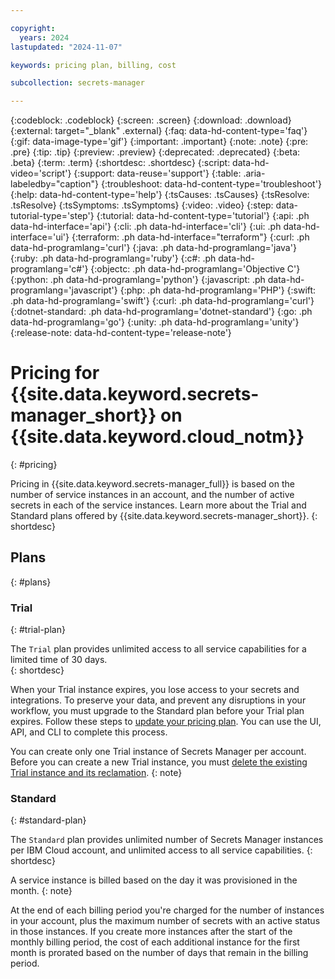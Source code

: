 ```yaml
---

copyright:
  years: 2024
lastupdated: "2024-11-07"

keywords: pricing plan, billing, cost

subcollection: secrets-manager

---
```


{:codeblock: .codeblock}
{:screen: .screen}
{:download: .download}
{:external: target="_blank" .external}
{:faq: data-hd-content-type='faq'}
{:gif: data-image-type='gif'}
{:important: .important}
{:note: .note}
{:pre: .pre}
{:tip: .tip}
{:preview: .preview}
{:deprecated: .deprecated}
{:beta: .beta}
{:term: .term}
{:shortdesc: .shortdesc}
{:script: data-hd-video='script'}
{:support: data-reuse='support'}
{:table: .aria-labeledby="caption"}
{:troubleshoot: data-hd-content-type='troubleshoot'}
{:help: data-hd-content-type='help'}
{:tsCauses: .tsCauses}
{:tsResolve: .tsResolve}
{:tsSymptoms: .tsSymptoms}
{:video: .video}
{:step: data-tutorial-type='step'}
{:tutorial: data-hd-content-type='tutorial'}
{:api: .ph data-hd-interface='api'}
{:cli: .ph data-hd-interface='cli'}
{:ui: .ph data-hd-interface='ui'}
{:terraform: .ph data-hd-interface="terraform"}
{:curl: .ph data-hd-programlang='curl'}
{:java: .ph data-hd-programlang='java'}
{:ruby: .ph data-hd-programlang='ruby'}
{:c#: .ph data-hd-programlang='c#'}
{:objectc: .ph data-hd-programlang='Objective C'}
{:python: .ph data-hd-programlang='python'}
{:javascript: .ph data-hd-programlang='javascript'}
{:php: .ph data-hd-programlang='PHP'}
{:swift: .ph data-hd-programlang='swift'}
{:curl: .ph data-hd-programlang='curl'}
{:dotnet-standard: .ph data-hd-programlang='dotnet-standard'}
{:go: .ph data-hd-programlang='go'}
{:unity: .ph data-hd-programlang='unity'}
{:release-note: data-hd-content-type='release-note'}

# Pricing for {{site.data.keyword.secrets-manager_short}} on {{site.data.keyword.cloud_notm}}
{: #pricing}

Pricing in {{site.data.keyword.secrets-manager_full}} is based on the number of service instances in an account, and the number of active secrets in each of the service instances. Learn more about the Trial and Standard plans offered by {{site.data.keyword.secrets-manager_short}}.
{: shortdesc}

## Plans
{: #plans}

### Trial
{: #trial-plan}

The `Trial` plan provides unlimited access to all service capabilities for a limited time of 30 days.  
{: shortdesc}

When your Trial instance expires, you lose access to your secrets and integrations. To preserve your data, and prevent any disruptions in your workflow, you must upgrade to the Standard plan before your Trial plan expires. Follow these steps to [update your pricing plan](/docs/account?topic=account-changing). You can use the UI, API, and CLI to complete this process.

You can create only one Trial instance of Secrets Manager per account. Before you can create a new Trial instance, you must [delete the existing Trial instance and its reclamation](/docs/secrets-manager?topic=secrets-manager-mng-data#service-delete).
{: note}

### Standard
{: #standard-plan}

The `Standard` plan provides unlimited number of Secrets Manager instances per IBM Cloud account, and unlimited access to all service capabilities.
{: shortdesc}

A service instance is billed based on the day it was provisioned in the month.
{: note}

At the end of each billing period you're charged for the number of instances in your account, plus the maximum number of secrets with an active status in those instances. If you create more instances after the start of the monthly billing period, the cost of each additional instance for the first month is prorated based on the number of days that remain in the billing period.
